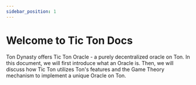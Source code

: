 ```yaml
---
sidebar_position: 1
---
```


# Welcome to Tic Ton Docs

Ton Dynasty offers Tic Ton Oracle - a purely decentralized oracle on Ton. In this document, we will first introduce what an Oracle is. Then, we will discuss how Tic Ton utilizes Ton's features and the Game Theory mechanism to implement a unique Oracle on Ton.
